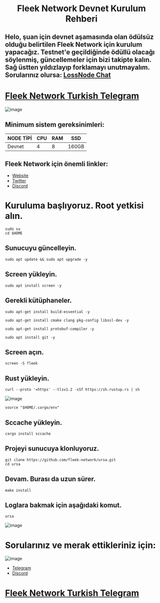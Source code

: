 <h1 align="center">Fleek Network Devnet Kurulum Rehberi

## Helo, şuan için devnet aşamasında olan ödülsüz olduğu belirtilen Fleek Network için kurulum yapacağız. Testnet'e geçildiğinde ödüllü olacağı söylenmiş, güncellemeler için bizi takipte kalın. Sağ üstten yıldızlayıp forklamayı unutmayalım. Sorularınız olursa: [LossNode Chat](https://t.me/LossNode)

# [Fleek Network Turkish Telegram](https://t.me/FleekNetworkTurkish)


![image](https://user-images.githubusercontent.com/101462877/228519078-51efde98-f8b9-4e6f-9284-ebcae56d36a5.png)

## Minimum sistem gereksinimleri:
NODE TİPİ | CPU     | RAM      | SSD     |
| ------------- | ------------- | ------------- | -------- |
| Devnet | 4          | 8         | 160GB  |


## Fleek Network için önemli linkler:
- [Website](https://fleek.xyz/)
- [Twitter](https://twitter.com/fleek_net)
- [Discord](https://discord.gg/fleekxyz)
  
# Kuruluma başlıyoruz. Root yetkisi alın.

```
sudo su
cd $HOME
```
  
## Sunucuyu güncelleyin.

```
sudo apt update && sudo apt upgrade -y
```

## Screen yükleyin.

```
sudo apt install screen -y
```

## Gerekli kütüphaneler.

```
sudo apt-get install build-essential -y
```
```
sudo apt-get install cmake clang pkg-config libssl-dev -y
```
```
sudo apt-get install protobuf-compiler -y
```
```
sudo apt install git -y
```
## Screen açın.

```
screen -S fleek
```

## Rust yükleyin.

```
curl --proto '=https' --tlsv1.2 -sSf https://sh.rustup.rs | sh
```

![image](https://user-images.githubusercontent.com/101462877/228555170-66d9f8c8-e48b-436c-9d19-2473543fc566.png)

```
source "$HOME/.cargo/env"
```

## Sccache yükleyin.

```
cargo install sccache
```
## Projeyi sunucuya klonluyoruz.
```
git clone https://github.com/fleek-network/ursa.git
cd ursa
```

## Devam. Burası da uzun sürer.
```
make install
```

## Loglara bakmak için aşağıdaki komut.
```
ursa
```

![image](https://user-images.githubusercontent.com/101462877/228602523-a1b68375-b11b-45c7-881b-5aeb8520e60d.png)


# Sorularınız ve merak ettikleriniz için:

![image](https://user-images.githubusercontent.com/101462877/228602970-a209f2b2-3269-48e4-9d6a-7d04004bf5f7.png)


- [Telegram](https://t.me/lossnode)
- [Discord](https://discord.gg/bJZA4NyPjz)


# [Fleek Network Turkish Telegram](https://t.me/FleekNetworkTurkish)
